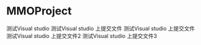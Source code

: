# MMOProject
测试Visual studio 
测试Visual studio 上提交文件
测试Visual studio 上提交文件
测试Visual studio 上提交文件2
测试Visual studio 上提交文件3
